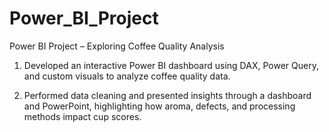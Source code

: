 # Power_BI_Project
Power BI Project – Exploring Coffee Quality Analysis

1. Developed an interactive Power BI dashboard using DAX, Power Query, and custom visuals to analyze coffee quality data.

2. Performed data cleaning and presented insights through a dashboard and PowerPoint, highlighting how aroma, defects, and processing methods impact cup scores.
